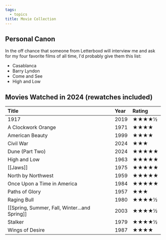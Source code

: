 ```yaml
---
tags:
  - topics
title: Movie Collection
---
```

## Personal Canon

In the off chance that someone from Letterboxd will interview me and ask for my four favorite films of all time, I'd probably give them this list:

- Casablanca
- Barry Lyndon
- Come and See
- High and Low

## Movies Watched in 2024 (rewatches included)

| Title                                         | Year | Rating |
| :-------------------------------------------- | :--- | :----- |
| 1917                                          | 2019 | ★★★★½  |
| A Clockwork Orange                            | 1971 | ★★★★   |
| American Beauty                               | 1999 | ★★★★   |
| Civil War                                     | 2024 | ★★★    |
| Dune (Part Two)                               | 2024 | ★★★★★  |
| High and Low                                  | 1963 | ★★★★★  |
| [[Jaws]]                                      | 1975 | ★★★★★  |
| North by Northwest                            | 1959 | ★★★★★  |
| Once Upon a Time in America                   | 1984 | ★★★★★  |
| Paths of Glory                                | 1957 | ★★★    |
| Raging Bull                                   | 1980 | ★★★★½  |
| [[Spring, Summer, Fall, Winter...and Spring]] | 2003 | ★★★★½  |
| Stalker                                       | 1979 | ★★★★½  |
| Wings of Desire                               | 1987 | ★★★★   |
